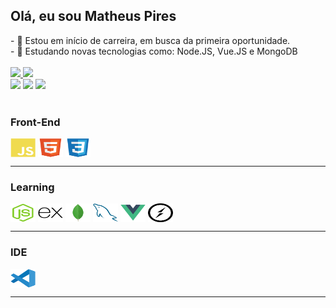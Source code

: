 <h2>Olá, eu sou Matheus Pires</h2>
<div>
- 🔭 Estou em início de carreira, em busca da primeira oportunidade.<br>
- 🌱 Estudando novas tecnologias como: Node.JS, Vue.JS e MongoDB<br>
  <br>
 </div>

<div>
  <a href="https://github.com/akamtt">
  <img height="180em" src="https://github-readme-stats.vercel.app/api?username=akamtt&show_icons=true&theme=dark&include_all_commits=true&count_private=true"/>
  <img height="180em" src="https://github-readme-stats.vercel.app/api/top-langs/?username=akamtt&layout=compact&langs_count=7&theme=dark"/>
</div>
  <div>    
 <a href="https://www.linkedin.com/in/matheuslspires/" target="_blank"><img src="https://img.shields.io/badge/-LinkedIn-%230077B5?style=for-the-badge&logo=linkedin&logoColor=white" target="_blank"></a>
    <a href="https://instagram.com/piresmtt" target="_blank"><img src="https://img.shields.io/badge/-Instagram-%23E4405F?style=for-the-badge&logo=instagram&logoColor=white" target="_blank"></a>
    <a href = "mailto:theusluiz0@gmail.com"><img src="https://img.shields.io/badge/-Gmail-%23333?style=for-the-badge&logo=gmail&logoColor=white" target="_blank"></a>
    

  
<div style="display: inline_block"><br>
  <h3>Front-End</h3>
  <img align="center" alt="mtt-Js" height="30" width="40" src="https://raw.githubusercontent.com/devicons/devicon/master/icons/javascript/javascript-plain.svg">
  <img align="center" alt="mtt-HTML" height="30" width="40" src="https://raw.githubusercontent.com/devicons/devicon/master/icons/html5/html5-original.svg">
  <img align="center" alt="mtt-CSS" height="30" width="40" src="https://raw.githubusercontent.com/devicons/devicon/master/icons/css3/css3-original.svg">
  <hr>
  <h3>Learning</h3>
  <img align="center" alt="mtt-node" height="30" width="40" src="https://github.com/devicons/devicon/blob/master/icons/nodejs/nodejs-original.svg">
  <img align="center" alt="mtt-express" height="30" width="40" src="https://github.com/devicons/devicon/blob/master/icons/express/express-original.svg">
  <img align="center" alt="mtt-node" height="30" width="40" src="https://github.com/devicons/devicon/blob/master/icons/mongodb/mongodb-original.svg">
  <img align="center" alt="mtt-node" height="30" width="40" src="https://github.com/devicons/devicon/blob/master/icons/mysql/mysql-original.svg">
  <img align="center" alt="mtt-node" height="30" width="40" src="https://github.com/devicons/devicon/blob/master/icons/vuejs/vuejs-original.svg">
  <img align="center" alt="mtt-node" height="30" width="40" src="https://github.com/devicons/devicon/blob/master/icons/socketio/socketio-original.svg">
  <hr>
</div>
  
  <h3> IDE </h3>  
<img align="center" alt="VS code" height="30" width="40" src="https://raw.githubusercontent.com/devicons/devicon/9f4f5cdb393299a81125eb5127929ea7bfe42889/icons/vscode/vscode-original.svg">
  <hr>

 

